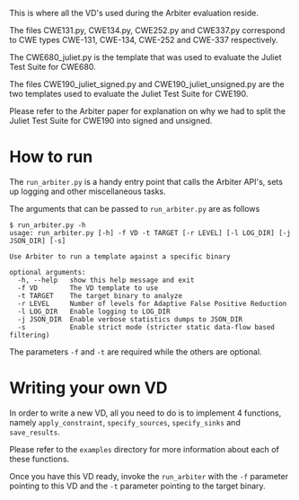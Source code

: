 This is where all the VD's used during the Arbiter evaluation reside.


The files CWE131.py, CWE134.py, CWE252.py and CWE337.py correspond to CWE types CWE-131, CWE-134, CWE-252 and CWE-337 respectively.


The CWE680_juliet.py is the template that was used to evaluate the Juliet Test Suite for CWE680.


The files CWE190_juliet_signed.py and CWE190_juliet_unsigned.py are the two templates used to evaluate the Juliet Test Suite for CWE190.

Please refer to the Arbiter paper for explanation on why we had to split the Juliet Test Suite for CWE190 into signed and unsigned.


# How to run

The `run_arbiter.py` is a handy entry point that calls the Arbiter API's, sets up logging and other miscellaneous tasks.

The arguments that can be passed to `run_arbiter.py` are as follows

```
$ run_arbiter.py -h
usage: run_arbiter.py [-h] -f VD -t TARGET [-r LEVEL] [-l LOG_DIR] [-j JSON_DIR] [-s]

Use Arbiter to run a template against a specific binary

optional arguments:
  -h, --help   show this help message and exit
  -f VD        The VD template to use
  -t TARGET    The target binary to analyze
  -r LEVEL     Number of levels for Adaptive False Positive Reduction
  -l LOG_DIR   Enable logging to LOG_DIR
  -j JSON_DIR  Enable verbose statistics dumps to JSON_DIR
  -s           Enable strict mode (stricter static data-flow based filtering)

```

The parameters `-f` and `-t` are required while the others are optional.

# Writing your own VD

In order to write a new VD, all you need to do is to implement 4 functions, namely
`apply_constraint`, `specify_sources`, `specify_sinks` and `save_results`.

Please refer to the `examples` directory for more information about each of these functions.


Once you have this VD ready, invoke the `run_arbiter` with the `-f` parameter pointing to this VD and the `-t` parameter pointing to the target binary.

